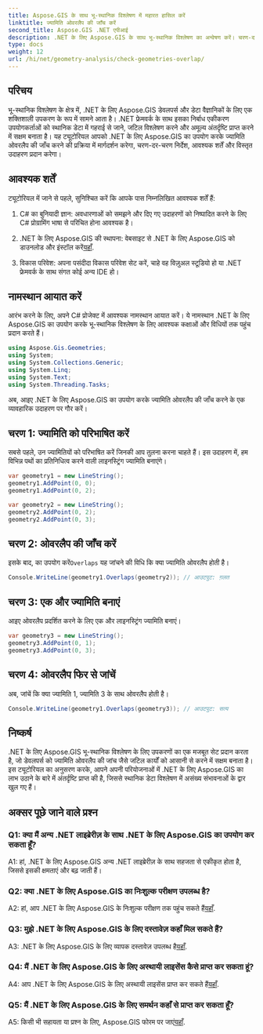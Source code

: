```yaml
---
title: Aspose.GIS के साथ भू-स्थानिक विश्लेषण में महारत हासिल करें
linktitle: ज्यामिति ओवरलैप की जाँच करें
second_title: Aspose.GIS .NET एपीआई
description: .NET के लिए Aspose.GIS के साथ भू-स्थानिक विश्लेषण का अन्वेषण करें। चरण-दर-चरण मार्गदर्शन के साथ ज्यामिति ओवरलैप की जाँच करना सीखें।
type: docs
weight: 12
url: /hi/net/geometry-analysis/check-geometries-overlap/
---
```

## परिचय

भू-स्थानिक विश्लेषण के क्षेत्र में, .NET के लिए Aspose.GIS डेवलपर्स और डेटा वैज्ञानिकों के लिए एक शक्तिशाली उपकरण के रूप में सामने आता है। .NET फ्रेमवर्क के साथ इसका निर्बाध एकीकरण उपयोगकर्ताओं को स्थानिक डेटा में गहराई से जाने, जटिल विश्लेषण करने और अमूल्य अंतर्दृष्टि प्राप्त करने में सक्षम बनाता है। यह ट्यूटोरियल आपको .NET के लिए Aspose.GIS का उपयोग करके ज्यामिति ओवरलैप की जाँच करने की प्रक्रिया में मार्गदर्शन करेगा, चरण-दर-चरण निर्देश, आवश्यक शर्तें और विस्तृत उदाहरण प्रदान करेगा।

## आवश्यक शर्तें

ट्यूटोरियल में जाने से पहले, सुनिश्चित करें कि आपके पास निम्नलिखित आवश्यक शर्तें हैं:

1. C# का बुनियादी ज्ञान: अवधारणाओं को समझने और दिए गए उदाहरणों को निष्पादित करने के लिए C# प्रोग्रामिंग भाषा से परिचित होना आवश्यक है।

2.  .NET के लिए Aspose.GIS की स्थापना: वेबसाइट से .NET के लिए Aspose.GIS को डाउनलोड और इंस्टॉल करें[यहाँ](https://releases.aspose.com/gis/net/).

3. विकास परिवेश: अपना पसंदीदा विकास परिवेश सेट करें, चाहे वह विज़ुअल स्टूडियो हो या .NET फ्रेमवर्क के साथ संगत कोई अन्य IDE हो।

## नामस्थान आयात करें

आरंभ करने के लिए, अपने C# प्रोजेक्ट में आवश्यक नामस्थान आयात करें। ये नामस्थान .NET के लिए Aspose.GIS का उपयोग करके भू-स्थानिक विश्लेषण के लिए आवश्यक कक्षाओं और विधियों तक पहुंच प्रदान करते हैं।

```csharp
using Aspose.Gis.Geometries;
using System;
using System.Collections.Generic;
using System.Linq;
using System.Text;
using System.Threading.Tasks;
```

अब, आइए .NET के लिए Aspose.GIS का उपयोग करके ज्यामिति ओवरलैप की जाँच करने के एक व्यावहारिक उदाहरण पर गौर करें।

## चरण 1: ज्यामिति को परिभाषित करें

सबसे पहले, उन ज्यामितियों को परिभाषित करें जिनकी आप तुलना करना चाहते हैं। इस उदाहरण में, हम विभिन्न पथों का प्रतिनिधित्व करने वाली लाइनस्ट्रिंग ज्यामिति बनाएंगे।

```csharp
var geometry1 = new LineString();
geometry1.AddPoint(0, 0);
geometry1.AddPoint(0, 2);

var geometry2 = new LineString();
geometry2.AddPoint(0, 2);
geometry2.AddPoint(0, 3);
```

## चरण 2: ओवरलैप की जाँच करें

 इसके बाद, का उपयोग करें`Overlaps` यह जांचने की विधि कि क्या ज्यामिति ओवरलैप होती है।

```csharp
Console.WriteLine(geometry1.Overlaps(geometry2)); // आउटपुट: ग़लत
```

## चरण 3: एक और ज्यामिति बनाएं

आइए ओवरलैप प्रदर्शित करने के लिए एक और लाइनस्ट्रिंग ज्यामिति बनाएं।

```csharp
var geometry3 = new LineString();
geometry3.AddPoint(0, 1);
geometry3.AddPoint(0, 3);
```

## चरण 4: ओवरलैप फिर से जांचें

अब, जांचें कि क्या ज्यामिति 1, ज्यामिति 3 के साथ ओवरलैप होती है।

```csharp
Console.WriteLine(geometry1.Overlaps(geometry3)); // आउटपुट: सत्य
```

## निष्कर्ष

.NET के लिए Aspose.GIS भू-स्थानिक विश्लेषण के लिए उपकरणों का एक मजबूत सेट प्रदान करता है, जो डेवलपर्स को ज्यामिति ओवरलैप की जांच जैसे जटिल कार्यों को आसानी से करने में सक्षम बनाता है। इस ट्यूटोरियल का अनुसरण करके, आपने अपनी परियोजनाओं में .NET के लिए Aspose.GIS का लाभ उठाने के बारे में अंतर्दृष्टि प्राप्त की है, जिससे स्थानिक डेटा विश्लेषण में असंख्य संभावनाओं के द्वार खुल गए हैं।

## अक्सर पूछे जाने वाले प्रश्न

### Q1: क्या मैं अन्य .NET लाइब्रेरीज़ के साथ .NET के लिए Aspose.GIS का उपयोग कर सकता हूँ?

A1: हां, .NET के लिए Aspose.GIS अन्य .NET लाइब्रेरीज़ के साथ सहजता से एकीकृत होता है, जिससे इसकी क्षमताएं और बढ़ जाती हैं।

### Q2: क्या .NET के लिए Aspose.GIS का निःशुल्क परीक्षण उपलब्ध है?

 A2: हां, आप .NET के लिए Aspose.GIS के निःशुल्क परीक्षण तक पहुंच सकते हैं[यहाँ](https://releases.aspose.com/).

### Q3: मुझे .NET के लिए Aspose.GIS के लिए दस्तावेज़ कहाँ मिल सकते हैं?

 A3: .NET के लिए Aspose.GIS के लिए व्यापक दस्तावेज़ उपलब्ध है[यहाँ](https://reference.aspose.com/gis/net/).

### Q4: मैं .NET के लिए Aspose.GIS के लिए अस्थायी लाइसेंस कैसे प्राप्त कर सकता हूं?

 A4: आप .NET के लिए Aspose.GIS के लिए अस्थायी लाइसेंस प्राप्त कर सकते हैं[यहाँ](https://purchase.aspose.com/temporary-license/).

### Q5: मैं .NET के लिए Aspose.GIS के लिए समर्थन कहाँ से प्राप्त कर सकता हूँ?

A5: किसी भी सहायता या प्रश्न के लिए, Aspose.GIS फोरम पर जाएं[यहाँ](https://forum.aspose.com/c/gis/33).